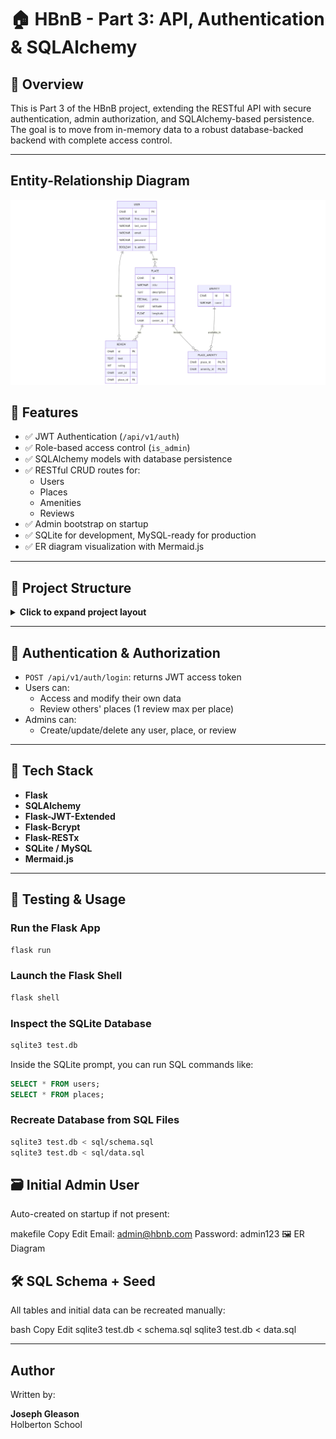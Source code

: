 # 🏠 HBnB - Part 3: API, Authentication & SQLAlchemy

## 📌 Overview

This is Part 3 of the HBnB project, extending the RESTful API with secure authentication, admin authorization, and SQLAlchemy-based persistence. The goal is to move from in-memory data to a robust database-backed backend with complete access control.

---
## Entity-Relationship Diagram

![ER Diagram](./diagrams/diagram.png)

## 🧩 Features

- ✅ JWT Authentication (`/api/v1/auth`)
- ✅ Role-based access control (`is_admin`)
- ✅ SQLAlchemy models with database persistence
- ✅ RESTful CRUD routes for:
  - Users
  - Places
  - Amenities
  - Reviews
- ✅ Admin bootstrap on startup
- ✅ SQLite for development, MySQL-ready for production
- ✅ ER diagram visualization with Mermaid.js

---

## 📂 Project Structure

<details>
<summary><strong>Click to expand project layout</strong></summary>

```plaintext
part3/
├── app/
│   ├── __init__.py
│   ├── models/
│   ├── api/
│   └── services/
├── sql/
│   ├── schema.sql
│   └── data.sql
├── diagrams/
│   └── er_diagram.png
├── test.db
├── README.md
└── ...
```
</details> 

---

## 🔐 Authentication & Authorization

- `POST /api/v1/auth/login`: returns JWT access token
- Users can:
  - Access and modify their own data
  - Review others' places (1 review max per place)
- Admins can:
  - Create/update/delete any user, place, or review

---

## 🧠 Tech Stack

- **Flask**
- **SQLAlchemy**
- **Flask-JWT-Extended**
- **Flask-Bcrypt**
- **Flask-RESTx**
- **SQLite / MySQL**
- **Mermaid.js**

---

## 🧪 Testing & Usage

### Run the Flask App

```bash
flask run
```

### Launch the Flask Shell

```bash
flask shell
```

### Inspect the SQLite Database

```bash
sqlite3 test.db
```

Inside the SQLite prompt, you can run SQL commands like:

```sql
SELECT * FROM users;
SELECT * FROM places;
```

### Recreate Database from SQL Files

```bash
sqlite3 test.db < sql/schema.sql
sqlite3 test.db < sql/data.sql
```


## 🗃️ Initial Admin User
Auto-created on startup if not present:

makefile
Copy
Edit
Email:    admin@hbnb.com
Password: admin123
🖼️ ER Diagram

## 🛠️ SQL Schema + Seed
All tables and initial data can be recreated manually:

bash
Copy
Edit
sqlite3 test.db < schema.sql
sqlite3 test.db < data.sql

---
## Author

Written by:

**Joseph Gleason**  
Holberton School
```